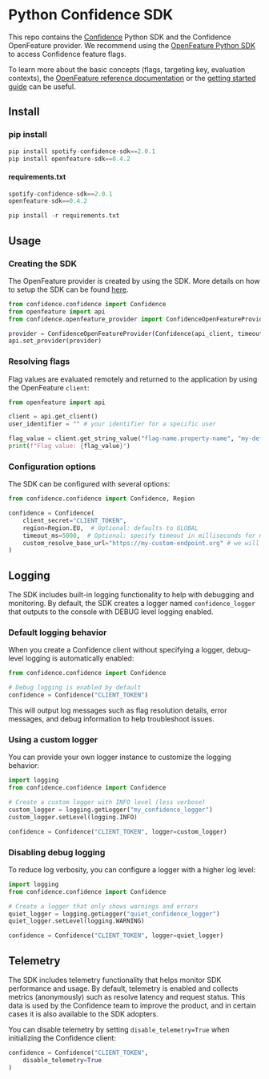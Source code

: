 # Python Confidence SDK

This repo contains the [Confidence](https://confidence.spotify.com/) Python SDK and the Confidence OpenFeature provider. We recommend using the [OpenFeature Python SDK](https://github.com/open-feature/python-sdk) to access Confidence feature flags.


To learn more about the basic concepts (flags, targeting key, evaluation contexts),
the [OpenFeature reference documentation](https://openfeature.dev/docs/reference/intro) or the [getting started guide](https://openfeature.dev/docs/tutorials/getting-started/python) can be useful.

## Install

### pip install
<!---x-release-please-start-version-->
```python
pip install spotify-confidence-sdk==2.0.1
pip install openfeature-sdk==0.4.2
```

#### requirements.txt
```python
spotify-confidence-sdk==2.0.1
openfeature-sdk==0.4.2

pip install -r requirements.txt
```
<!---x-release-please-end-->

## Usage

### Creating the SDK

The OpenFeature provider is created by using the SDK. More details on how to setup the SDK can be found [here](#configuration-options).

```python
from confidence.confidence import Confidence
from openfeature import api
from confidence.openfeature_provider import ConfidenceOpenFeatureProvider

provider = ConfidenceOpenFeatureProvider(Confidence(api_client, timeout_ms=100))
api.set_provider(provider)
```

### Resolving flags

Flag values are evaluated remotely and returned to the application by using the OpenFeature `client`:

```python
from openfeature import api

client = api.get_client()
user_identifier = "" # your identifier for a specific user

flag_value = client.get_string_value("flag-name.property-name", "my-default-value", api.EvaluationContext(attributes={"user_id": user_identifier}))
print(f"Flag value: {flag_value}")
```

### Configuration options

The SDK can be configured with several options:

```python
from confidence.confidence import Confidence, Region

confidence = Confidence(
    client_secret="CLIENT_TOKEN",
    region=Region.EU,  # Optional: defaults to GLOBAL
    timeout_ms=5000,  # Optional: specify timeout in milliseconds for network requests (default: 10000ms)
    custom_resolve_base_url="https://my-custom-endpoint.org" # we will append /v1/flags:resolve to this for the resolve endpoint.
)
```

## Logging

The SDK includes built-in logging functionality to help with debugging and monitoring. By default, the SDK creates a logger named `confidence_logger` that outputs to the console with DEBUG level logging enabled.

### Default logging behavior

When you create a Confidence client without specifying a logger, debug-level logging is automatically enabled:

```python
from confidence.confidence import Confidence

# Debug logging is enabled by default
confidence = Confidence("CLIENT_TOKEN")
```

This will output log messages such as flag resolution details, error messages, and debug information to help troubleshoot issues.

### Using a custom logger

You can provide your own logger instance to customize the logging behavior:

```python
import logging
from confidence.confidence import Confidence

# Create a custom logger with INFO level (less verbose)
custom_logger = logging.getLogger("my_confidence_logger")
custom_logger.setLevel(logging.INFO)

confidence = Confidence("CLIENT_TOKEN", logger=custom_logger)
```

### Disabling debug logging

To reduce log verbosity, you can configure a logger with a higher log level:

```python
import logging
from confidence.confidence import Confidence

# Create a logger that only shows warnings and errors
quiet_logger = logging.getLogger("quiet_confidence_logger")
quiet_logger.setLevel(logging.WARNING)

confidence = Confidence("CLIENT_TOKEN", logger=quiet_logger)
```

## Telemetry

The SDK includes telemetry functionality that helps monitor SDK performance and usage. By default, telemetry is enabled and collects metrics (anonymously) such as resolve latency and request status. This data is used by the Confidence team to improve the product, and in certain cases it is also available to the SDK adopters.

You can disable telemetry by setting `disable_telemetry=True` when initializing the Confidence client:

```python
confidence = Confidence("CLIENT_TOKEN",
    disable_telemetry=True
)
```
